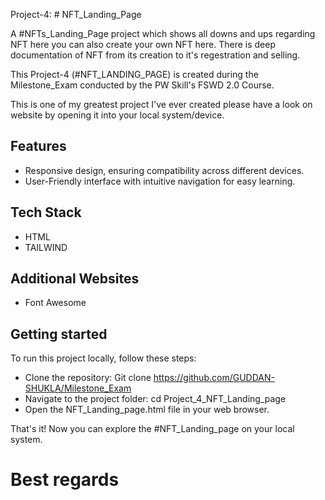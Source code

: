 Project-4: # NFT_Landing_Page

A #NFTs_Landing_Page project which shows all downs and ups regarding NFT here you can also create your own NFT here. There is deep documentation of NFT from its creation to it's regestration and selling.

This Project-4 (#NFT_LANDING_PAGE) is created during the Milestone_Exam conducted by the PW Skill's FSWD 2.0 Course.

This is one of my greatest project I've ever created please have a look on website by opening it into your local system/device.

## Features

- Responsive design, ensuring compatibility across different devices.
- User-Friendly interface with intuitive navigation for easy learning.

## Tech Stack

- HTML
- TAILWIND

## Additional Websites

- Font Awesome

## Getting started

To run this project locally, follow these steps:

- Clone the repository: Git clone https://github.com/GUDDAN-SHUKLA/Milestone_Exam
- Navigate to the project folder: cd Project_4_NFT_Landing_page
- Open the NFT_Landing_page.html file in your web browser.

That's it! Now you can explore the #NFT_Landing_page on your local system.

# Best regards
